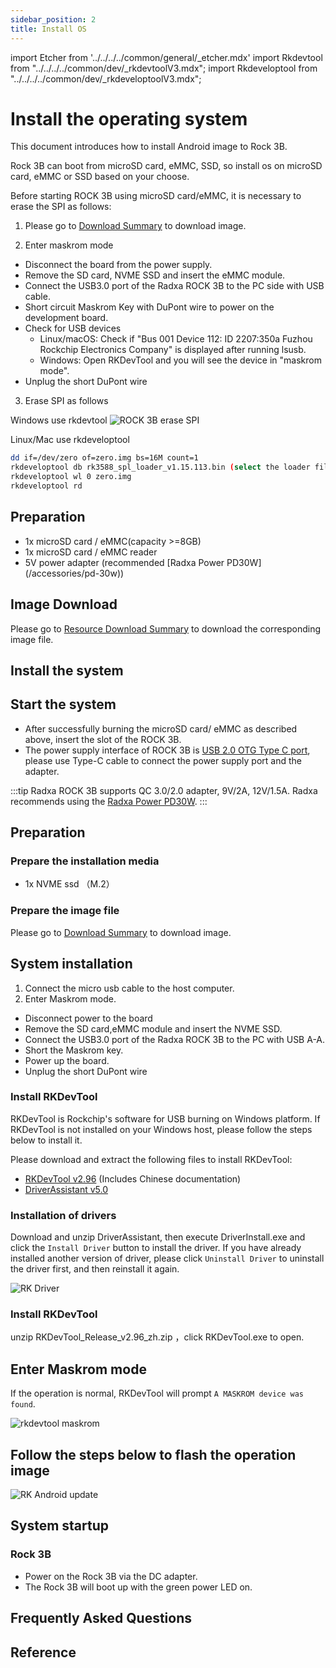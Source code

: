 ```yaml
---
sidebar_position: 2
title: Install OS
---
```


import Etcher from '../../../../common/general/\_etcher.mdx'
import Rkdevtool from "../../../../common/dev/\_rkdevtoolV3.mdx";
import Rkdeveloptool from "../../../../common/dev/\_rkdeveloptoolV3.mdx";

# Install the operating system

This document introduces how to install Android image to Rock 3B.

Rock 3B can boot from microSD card, eMMC, SSD, so install os on microSD card, eMMC or SSD based on your choose.

<Tabs queryString="target">

<TabItem value="microsd/emmc" label="Install OS on microSD card/eMMC">

Before starting ROCK 3B using microSD card/eMMC, it is necessary to erase the SPI as follows:

1. Please go to [Download Summary](../../../images.md) to download image.

2. Enter maskrom mode

- Disconnect the board from the power supply.
- Remove the SD card, NVME SSD and insert the eMMC module.
- Connect the USB3.0 port of the Radxa ROCK 3B to the PC side with USB cable.
- Short circuit Maskrom Key with DuPont wire to power on the development board.
- Check for USB devices
  - Linux/macOS: Check if "Bus 001 Device 112: ID 2207:350a Fuzhou Rockchip Electronics Company" is displayed after running lsusb.
  - Windows: Open RKDevTool and you will see the device in "maskrom mode".
- Unplug the short DuPont wire

3. Erase SPI as follows

<Tabs queryString="target">

<TabItem value="windows" label="Windows">

Windows use rkdevtool
![ROCK 3B erase SPI](/img/rock5itx/rock5itx_erase_spi_en.webp)

</TabItem>

<TabItem value="linux/mac" label="Linux/Mac">

Linux/Mac use rkdeveloptool

```bash
dd if=/dev/zero of=zero.img bs=16M count=1
rkdeveloptool db rk3588_spl_loader_v1.15.113.bin (select the loader file downloaded in step 1)
rkdeveloptool wl 0 zero.img
rkdeveloptool rd
```

</TabItem>

</Tabs>

## Preparation

- 1x microSD card / eMMC(capacity >=8GB)
- 1x microSD card / eMMC reader
- 5V power adapter (recommended [Radxa Power PD30W] (/accessories/pd-30w))

## Image Download

Please go to [Resource Download Summary](../../../images.md) to download the corresponding image file.

## Install the system

<Etcher model="rock3b" />

## Start the system

- After successfully burning the microSD card/ eMMC as described above, insert the slot of the ROCK 3B.
- The power supply interface of ROCK 3B is [USB 2.0 OTG Type C port](/rock3/rock3b/hardware-design/hardware-interface.md), please use Type-C cable to connect the power supply port and the adapter.

:::tip
Radxa ROCK 3B supports QC 3.0/2.0 adapter, 9V/2A, 12V/1.5A. Radxa recommends using the [Radxa Power PD30W](../../../../accessories/pd-30w.md).
:::

</TabItem>

<TabItem value="spi_nvme" label="Install OS on SPI-NVME ">

## Preparation

### Prepare the installation media

- 1x NVME ssd （M.2）

### Prepare the image file

Please go to [Download Summary](../../../images.md) to download image.

## System installation

1. Connect the micro usb cable to the host computer.
2. Enter Maskrom mode.

- Disconnect power to the board
- Remove the SD card,eMMC module and insert the NVME SSD.
- Connect the USB3.0 port of the Radxa ROCK 3B to the PC with USB A-A.
- Short the Maskrom key.
- Power up the board.
- Unplug the short DuPont wire

<Tabs queryString="target">

<TabItem value="linux" label="Linux">

<Rkdeveloptool platform="linux">
</Rkdeveloptool>

</TabItem>

<TabItem value="mac" label="mac">

<Rkdeveloptool platform="macos">
</Rkdeveloptool>

</TabItem>

<TabItem value="windows" label="Windows">

### Install RKDevTool

RKDevTool is Rockchip's software for USB burning on Windows platform. If RKDevTool is not installed on your Windows host, please follow the steps below to install it.

Please download and extract the following files to install RKDevTool:

- [RKDevTool v2.96](https://dl.radxa.com/tools/windows/RKDevTool_Release_v2.96_zh.zip) (Includes Chinese documentation)
- [DriverAssistant v5.0](https://dl.radxa.com/tools/windows/DriverAssitant_v5.0.zip)

### Installation of drivers

Download and unzip DriverAssistant, then execute DriverInstall.exe and click the `Install Driver` button to install the driver.
If you have already installed another version of driver, please click `Uninstall Driver` to uninstall the driver first, and then reinstall it again.

![RK Driver](/img/configuration/RK-Driver-Assistant-Install-Uninstall.webp)

### Install RKDevTool

unzip RKDevTool_Release_v2.96_zh.zip ，click RKDevTool.exe to open.

## Enter Maskrom mode

If the operation is normal, RKDevTool will prompt `A MASKROM device was found`.

<img src="/img/rkdevtool/rkdevtool_maskrom.webp" alt="rkdevtool maskrom" />

## Follow the steps below to flash the operation image

![RK Android update](/img/rock5itx/rock5itx_android_update_en.webp)

</TabItem>

</Tabs>

## System startup

### Rock 3B

- Power on the Rock 3B via the DC adapter.
- The Rock 3B will boot up with the green power LED on.

</TabItem>

</Tabs>

## Frequently Asked Questions

## Reference
